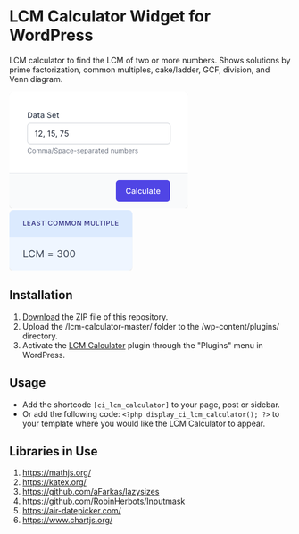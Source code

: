 # LCM Calculator Widget for WordPress

LCM calculator to find the LCM of two or more numbers. Shows solutions by prime factorization, common multiples, cake/ladder, GCF, division, and Venn diagram.

![LCM Calculator Input Form](/assets/images/screenshot-1.png "LCM Calculator Input Form")
![LCM Calculator Calculation Results](/assets/images/screenshot-2.png "LCM Calculator Calculation Results")

## Installation

1. [Download](https://github.com/pub-calculator-io/age-calculator/archive/refs/heads/master.zip) the ZIP file of this repository.
2. Upload the /lcm-calculator-master/ folder to the /wp-content/plugins/ directory.
3. Activate the [LCM Calculator](https://www.calculator.io/lcm-calculator/ "LCM Calculator Homepage") plugin through the "Plugins" menu in WordPress.

## Usage
* Add the shortcode `[ci_lcm_calculator]` to your page, post or sidebar.
* Or add the following code: `<?php display_ci_lcm_calculator(); ?>` to your template where you would like the LCM Calculator to appear.

## Libraries in Use
1. https://mathjs.org/
2. https://katex.org/
3. https://github.com/aFarkas/lazysizes
4. https://github.com/RobinHerbots/Inputmask
5. https://air-datepicker.com/
6. https://www.chartjs.org/
